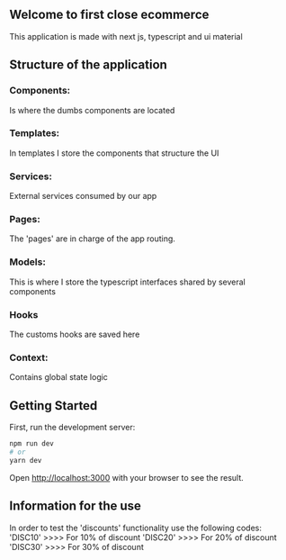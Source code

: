 ## Welcome to first close ecommerce 

This application is made with next js, typescript and ui material

## Structure of the application

### Components:

Is where the dumbs components are located

### Templates: 

In templates I store the components that structure the UI

### Services: 

External services consumed by our app

### Pages: 

The 'pages' are in charge of the app routing.

### Models: 

This is where I store the typescript interfaces shared by several components

### Hooks

The customs hooks are saved here

### Context: 

Contains global state logic


## Getting Started

First, run the development server:

```bash
npm run dev
# or
yarn dev
```

Open [http://localhost:3000](http://localhost:3000) with your browser to see the result.


## Information for the use

In order to test the 'discounts' functionality use the following codes:
'DISC10'  >>>> For 10% of discount
'DISC20'  >>>> For 20% of discount
'DISC30'  >>>> For 30% of discount




